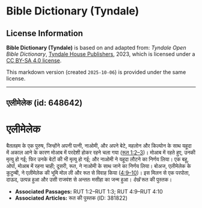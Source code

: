 # Bible Dictionary (Tyndale)

## License Information

**Bible Dictionary (Tyndale)** is based on and adapted from: _Tyndale Open Bible Dictionary_, [Tyndale House Publishers](https://tyndaleopenresources.com/), 2023, which is licensed under a [CC BY-SA 4.0 license](https://creativecommons.org/licenses/by-sa/4.0/legalcode.en).

This markdown version (created `2025-10-06`) is provided under the same license.



--------------------------------

## एलीमेलेक (id: 648642)

एलीमेलेक
========

बैतलहम के एक पुरुष, जिन्होंने अपनी पत्नी, नाओमी, और अपने बेटे, महलोन और किल्योन के साथ यहूदा में अकाल आने के कारण मोआब में परदेशी होकर रहने चला गया ([रूत 1:2–3](https://ref.ly/Ruth1:2-Ruth1:3))। मोआब में रहते हुए, उनकी मृत्यु हो गई; फिर उनके बेटों की भी मृत्यु हो गई; और नाओमी ने यहूदा लौटने का निर्णय लिया। एक बहू, ओर्पा, मोआब में रहना चाही; दूसरी, रूत, ने नाओमी के साथ जाने का निर्णय लिया। बोअज, एलीमेलेक के कुटुम्बी, ने एलीमेलेक की भूमि मोल ली और रूत से विवाह किया ([4:9–10](https://ref.ly/Ruth4:9-Ruth4:10))। इस मिलन से एक परपोता, दाऊद, उत्पन्न हुआ और उसी राजवंश से अन्ततः मसीहा का जन्म हुआ। *देखें* रूत की पुस्तक।

* **Associated Passages:** RUT 1:2–RUT 1:3; RUT 4:9–RUT 4:10
* **Associated Articles:** रूत की पुस्तक (ID: 381822)

